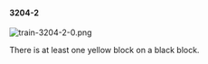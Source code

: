#### 3204-2
![train-3204-2-0.png](https://github.com/lil-lab/nlvr/raw/master/nlvr/train/images/14/train-3204-2-0.png "train-3204-2-0.png")

There is at least one yellow block on a black block.